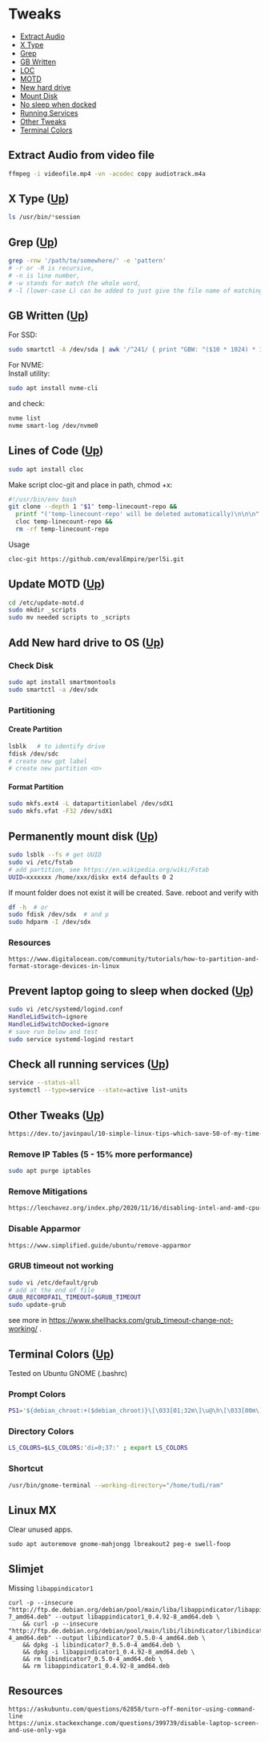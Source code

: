 # Tweaks <a name="top"></a> <a name="top"></a>
* [Extract Audio](#video)
* [X Type](#x)
* [Grep](#grep)
* [GB Written](#written)
* [LOC](#loc)
* [MOTD](#motd)
* [New hard drive](#new)
* [Mount Disk](#mount)
* [No sleep when docked](#dock)
* [Running Services](#services)
* [Other Tweaks](#other)
* [Terminal Colors](#colors)

## Extract Audio from video file <a name="video"></a> 
```bash
ffmpeg -i videofile.mp4 -vn -acodec copy audiotrack.m4a
```
## X Type <a name="x"></a> ([Up](#top))
```bash
ls /usr/bin/*session
```
## Grep <a name="grep"></a> ([Up](#top))
```bash
grep -rnw '/path/to/somewhere/' -e 'pattern'
# -r or -R is recursive,
# -n is line number,
# -w stands for match the whole word,
# -l (lower-case L) can be added to just give the file name of matching files.
```
## GB Written <a name="written"></a> ([Up](#top))
For SSD:
```bash
sudo smartctl -A /dev/sda | awk '/^241/ { print "GBW: "($10 * 1024) * 1.0e-5, "GB" } '
```
For NVME:<br/>
Install utility:
```bash
sudo apt install nvme-cli
```
and check:
```bash
nvme list
nvme smart-log /dev/nvme0
```
## Lines of Code <a name="loc"></a> ([Up](#top))
```bash
sudo apt install cloc
```
Make script cloc-git and place in path, chmod +x:
```bash
#!/usr/bin/env bash
git clone --depth 1 "$1" temp-linecount-repo &&
  printf "('temp-linecount-repo' will be deleted automatically)\n\n\n" &&
  cloc temp-linecount-repo &&
  rm -rf temp-linecount-repo
```
Usage
```bash
cloc-git https://github.com/evalEmpire/perl5i.git
```
## Update MOTD <a name="motd"></a> ([Up](#top))
```bash
cd /etc/update-motd.d
sudo mkdir _scripts
sudo mv needed scripts to _scripts
```
## Add New hard drive to OS <a name="new"></a> ([Up](#top))
### Check Disk
```sh
sudo apt install smartmontools
sudo smartctl -a /dev/sdx
````
### Partitioning
#### Create Partition
```bash
lsblk   # to identify drive
fdisk /dev/sdc
# create new gpt label
# create new partition <n>
```
#### Format Partition
```bash
sudo mkfs.ext4 -L datapartitionlabel /dev/sdX1
sudo mkfs.vfat -F32 /dev/sdX1
```
## Permanently mount disk <a name="mount"></a> ([Up](#top))
```bash
sudo lsblk --fs # get UUID
sudo vi /etc/fstab
# add partition, see https://en.wikipedia.org/wiki/Fstab
UUID=xxxxxxx /home/xxx/diskx ext4 defaults 0 2
```
If mount folder does not exist it will be created. Save. reboot and verify with 
```bash
df -h  # or
sudo fdisk /dev/sdx  # and p
sudo hdparm -I /dev/sdx
```
### Resources
```
https://www.digitalocean.com/community/tutorials/how-to-partition-and-format-storage-devices-in-linux
```
## Prevent laptop going to sleep when docked <a name="dock"></a> ([Up](#top))
```bash
sudo vi /etc/systemd/logind.conf
HandleLidSwitch=ignore
HandleLidSwitchDocked=ignore
# save run below and test
sudo service systemd-logind restart
```
## Check all running services <a name="services"></a> ([Up](#top))
```bash
service --status-all
systemctl --type=service --state=active list-units
```
## Other Tweaks <a name="other"></a> ([Up](#top))
```html
https://dev.to/javinpaul/10-simple-linux-tips-which-save-50-of-my-time-in-the-command-line-4moo?utm_source=digest_mailer&utm_medium=email&utm_campaign=digest_email
```
### Remove IP Tables (5 - 15% more performance)
```sh
sudo apt purge iptables
```
### Remove Mitigations
```sh
https://leochavez.org/index.php/2020/11/16/disabling-intel-and-amd-cpu-vulnerability-mitigations/
```
### Disable Apparmor
```sh
https://www.simplified.guide/ubuntu/remove-apparmor
```
### GRUB timeout not working
```sh
sudo vi /etc/default/grub
# add at the end of file
GRUB_RECORDFAIL_TIMEOUT=$GRUB_TIMEOUT
sudo update-grub
```
see more in https://www.shellhacks.com/grub_timeout-change-not-working/ .
## Terminal Colors <a name="colors"></a> ([Up](#top))
Tested on Ubuntu GNOME (.bashrc)
### Prompt Colors
```sh
PS1='${debian_chroot:+($debian_chroot)}\[\033[01;32m\]\u@\h\[\033[00m\]:\[\033[01;37m\]\w\[\033[00m\]\$ '
```
### Directory Colors
```sh
LS_COLORS=$LS_COLORS:'di=0;37:' ; export LS_COLORS
```
### Shortcut
```sh
/usr/bin/gnome-terminal --working-directory="/home/tudi/ram" 
```
## Linux MX
Clear unused apps.
```
sudo apt autoremove gnome-mahjongg lbreakout2 peg-e swell-foop
```
## Slimjet
Missing `libappindicator1`
```
curl -p --insecure "http://ftp.de.debian.org/debian/pool/main/liba/libappindicator/libappindicator1_0.4.92-7_amd64.deb" --output libappindicator1_0.4.92-8_amd64.deb \
    && curl -p --insecure "http://ftp.de.debian.org/debian/pool/main/libi/libindicator/libindicator7_0.5.0-4_amd64.deb" --output libindicator7_0.5.0-4_amd64.deb \
    && dpkg -i libindicator7_0.5.0-4_amd64.deb \
    && dpkg -i libappindicator1_0.4.92-8_amd64.deb \
    && rm libindicator7_0.5.0-4_amd64.deb \
    && rm libappindicator1_0.4.92-8_amd64.deb
```

## Resources
```
https://askubuntu.com/questions/62858/turn-off-monitor-using-command-line
https://unix.stackexchange.com/questions/399739/disable-laptop-screen-and-use-only-vga
```
